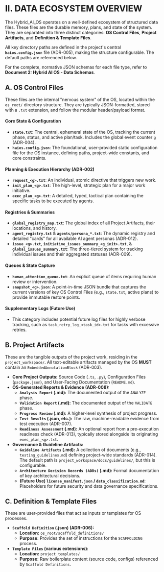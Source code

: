 # II. DATA ECOSYSTEM OVERVIEW

The Hybrid_AI_OS operates on a well-defined ecosystem of structured data files. These files are the durable memory, plans, and state of the system. They are separated into three distinct categories: **OS Control Files**, **Project Artifacts**, and **Definition & Template Files**.

All key directory paths are defined in the project's central **`haios.config.json`** file (ADR-005), making the structure configurable. The default paths are referenced below.

For the complete, normative JSON schemas for each file type, refer to **Document 2: Hybrid AI OS - Data Schemas**.

## A. OS Control Files

These files are the internal "nervous system" of the OS, located within the `os_root/` directory structure. They are typically JSON-formatted, stored with a `.txt` extension, and follow the modular header/payload format.

#### Core State & Configuration
*   **`state.txt`**: The central, ephemeral state of the OS, tracking the current phase, status, and active plan/task. Includes the global event counter `g` (ADR-004).
*   **`haios.config.json`**: The foundational, user-provided static configuration file for the OS instance, defining paths, project-wide constants, and core constraints.

#### Planning & Execution Hierarchy (ADR-002)
*   **`request_<g>.txt`**: An individual, atomic directive that triggers new work.
*   **`init_plan_<g>.txt`**: The high-level, strategic plan for a major work initiative.
*   **`exec_plan_<g>.txt`**: A detailed, typed, tactical plan containing the specific tasks to be executed by agents.

#### Registries & Summaries
*   **`global_registry_map.txt`**: The global index of all Project Artifacts, their locations, and history.
*   **`agent_registry.txt`** & **`agents/persona_*.txt`**: The dynamic registry and detailed "cards" for all available AI agent personas (ADR-012).
*   **`issue_<g>.txt`**, **`initiative_issues_summary_<g_init>.txt`**, & **`global_issues_summary.txt`**: The three-tiered system for tracking individual issues and their aggregated statuses (ADR-009).

#### Queues & State Capture
*   **`human_attention_queue.txt`**: An explicit queue of items requiring human review or intervention.
*   **`snapshot_<g>.json`**: A point-in-time JSON bundle that captures the current versions of key OS Control Files (e.g., `state.txt`, active plans) to provide immutable restore points.

#### Supplementary Logs (Future Use)
*   This category includes potential future log files for highly verbose tracking, such as `task_retry_log_<task_id>.txt` for tasks with excessive retries.

## B. Project Artifacts

These are the tangible outputs of the project work, residing in the `project_workspace/`. All text-editable artifacts managed by the OS **MUST** contain an `EmbeddedAnnotationBlock` (ADR-003).

*   **Core Project Outputs:** Source Code (`.ts`, `.py`), Configuration Files (`package.json`), and User-Facing Documentation (`README.md`).
*   **OS-Generated Reports & Evidence (ADR-008):**
    *   **`Analysis Report` (.md):** The documented output of the `ANALYZE` phase.
    *   **`Validation Report` (.md):** The documented output of the `VALIDATE` phase.
    *   **`Progress Review` (.md):** A higher-level synthesis of project progress.
    *   **`Test Results` (.json, etc.):** The raw, machine-readable evidence from test execution (ADR-007).
    *   **`Readiness Assessment` (.md):** An optional report from a pre-execution readiness check (ADR-013), typically stored alongside its originating `exec_plan_<g>.txt`.
*   **Governance & Guideline Artifacts:**
    *   **`Guideline Artifacts` (.md):** A collection of documents (e.g., `testing_guidelines.md`) defining project-wide standards (ADR-014). The default path is `project_workspace/docs/guidelines/`, but this is configurable.
    *   **`Architecture Decision Records (ADRs)` (.md):** Formal documentation of key architectural decisions.
    *   **(Future Use) `license_manifest.json` / `data_classification.md`**: Placeholders for future security and data governance specifications.

## C. Definition & Template Files

These are user-provided files that act as inputs or templates for OS processes.

*   **`Scaffold Definition` (.json) (ADR-006):**
    *   **Location:** `os_root/scaffold_definitions/`
    *   **Purpose:** Provides the set of instructions for the `SCAFFOLDING` process.
*   **`Template Files` (various extensions):**
    *   **Location:** `project_templates/`
    *   **Purpose:** Raw boilerplate content (source code, configs) referenced by `Scaffold Definitions`.